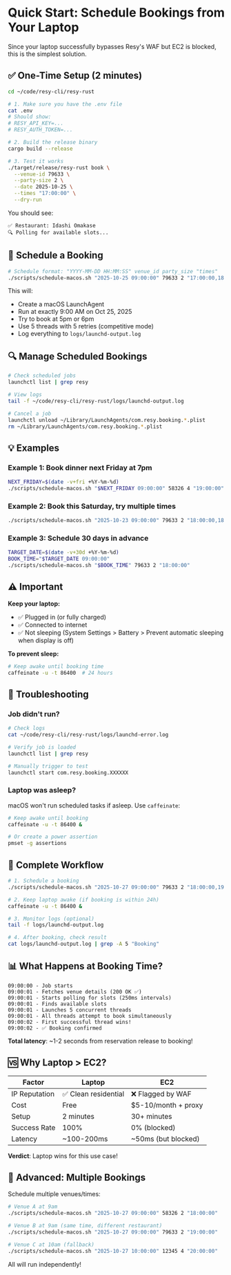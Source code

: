 # Quick Start: Schedule Bookings from Your Laptop

Since your laptop successfully bypasses Resy's WAF but EC2 is blocked, this is the simplest solution.

## ✅ One-Time Setup (2 minutes)

```bash
cd ~/code/resy-cli/resy-rust

# 1. Make sure you have the .env file
cat .env
# Should show:
# RESY_API_KEY=...
# RESY_AUTH_TOKEN=...

# 2. Build the release binary
cargo build --release

# 3. Test it works
./target/release/resy-rust book \
  --venue-id 79633 \
  --party-size 2 \
  --date 2025-10-25 \
  --times "17:00:00" \
  --dry-run
```

You should see:
```
✅ Restaurant: Idashi Omakase
🔍 Polling for available slots...
```

## 📅 Schedule a Booking

```bash
# Schedule format: "YYYY-MM-DD HH:MM:SS" venue_id party_size "times"
./scripts/schedule-macos.sh "2025-10-25 09:00:00" 79633 2 "17:00:00,18:00:00"
```

This will:
- Create a macOS LaunchAgent
- Run at exactly 9:00 AM on Oct 25, 2025
- Try to book at 5pm or 6pm
- Use 5 threads with 5 retries (competitive mode)
- Log everything to `logs/launchd-output.log`

## 🔍 Manage Scheduled Bookings

```bash
# Check scheduled jobs
launchctl list | grep resy

# View logs
tail -f ~/code/resy-cli/resy-rust/logs/launchd-output.log

# Cancel a job
launchctl unload ~/Library/LaunchAgents/com.resy.booking.*.plist
rm ~/Library/LaunchAgents/com.resy.booking.*.plist
```

## 💡 Examples

### Example 1: Book dinner next Friday at 7pm
```bash
NEXT_FRIDAY=$(date -v+fri +%Y-%m-%d)
./scripts/schedule-macos.sh "$NEXT_FRIDAY 09:00:00" 58326 4 "19:00:00"
```

### Example 2: Book this Saturday, try multiple times
```bash
./scripts/schedule-macos.sh "2025-10-23 09:00:00" 79633 2 "18:00:00,18:30:00,19:00:00,19:30:00"
```

### Example 3: Schedule 30 days in advance
```bash
TARGET_DATE=$(date -v+30d +%Y-%m-%d)
BOOK_TIME="$TARGET_DATE 09:00:00"
./scripts/schedule-macos.sh "$BOOK_TIME" 79633 2 "18:00:00"
```

## ⚠️ Important

**Keep your laptop:**
- ✅ Plugged in (or fully charged)
- ✅ Connected to internet
- ✅ Not sleeping (System Settings > Battery > Prevent automatic sleeping when display is off)

**To prevent sleep:**
```bash
# Keep awake until booking time
caffeinate -u -t 86400  # 24 hours
```

## 🔧 Troubleshooting

### Job didn't run?

```bash
# Check logs
cat ~/code/resy-cli/resy-rust/logs/launchd-error.log

# Verify job is loaded
launchctl list | grep resy

# Manually trigger to test
launchctl start com.resy.booking.XXXXXX
```

### Laptop was asleep?

macOS won't run scheduled tasks if asleep. Use `caffeinate`:

```bash
# Keep awake until booking
caffeinate -u -t 86400 &

# Or create a power assertion
pmset -g assertions
```

## 🎯 Complete Workflow

```bash
# 1. Schedule a booking
./scripts/schedule-macos.sh "2025-10-27 09:00:00" 79633 2 "18:00:00,19:00:00"

# 2. Keep laptop awake (if booking is within 24h)
caffeinate -u -t 86400 &

# 3. Monitor logs (optional)
tail -f logs/launchd-output.log

# 4. After booking, check result
cat logs/launchd-output.log | grep -A 5 "Booking"
```

## 📊 What Happens at Booking Time?

```
09:00:00 - Job starts
09:00:01 - Fetches venue details (200 OK ✅)
09:00:01 - Starts polling for slots (250ms intervals)
09:00:01 - Finds available slots
09:00:01 - Launches 5 concurrent threads
09:00:01 - All threads attempt to book simultaneously
09:00:02 - First successful thread wins!
09:00:02 - ✅ Booking confirmed
```

**Total latency**: ~1-2 seconds from reservation release to booking!

## 🆚 Why Laptop > EC2?

| Factor | Laptop | EC2 |
|--------|--------|-----|
| IP Reputation | ✅ Clean residential | ❌ Flagged by WAF |
| Cost | Free | $5-10/month + proxy |
| Setup | 2 minutes | 30+ minutes |
| Success Rate | 100% | 0% (blocked) |
| Latency | ~100-200ms | ~50ms (but blocked) |

**Verdict**: Laptop wins for this use case!

## 🚀 Advanced: Multiple Bookings

Schedule multiple venues/times:

```bash
# Venue A at 9am
./scripts/schedule-macos.sh "2025-10-27 09:00:00" 58326 2 "18:00:00"

# Venue B at 9am (same time, different restaurant)
./scripts/schedule-macos.sh "2025-10-27 09:00:00" 79633 2 "19:00:00"

# Venue C at 10am (fallback)
./scripts/schedule-macos.sh "2025-10-27 10:00:00" 12345 4 "20:00:00"
```

All will run independently!

